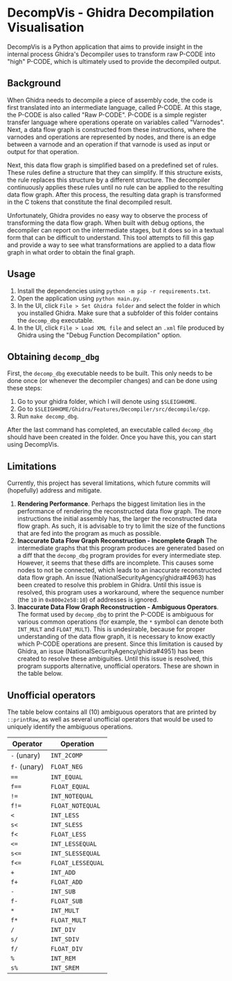 # DecompVis - Ghidra Decompilation Visualisation
DecompVis is a Python application that aims to provide insight in the internal process Ghidra's Decompiler uses to transform raw P-CODE into "high" P-CODE, which is ultimately used to provide the decompiled output.

## Background
When Ghidra needs to decompile a piece of assembly code, the code is first translated into an intermediate language, called P-CODE. At this stage, the P-CODE is also called "Raw P-CODE". P-CODE is a simple register transfer language where operations operate on variables called "Varnodes". Next, a data flow graph is constructed from these instructions, where the varnodes and operations are represented by nodes, and there is an edge between a varnode and an operation if that varnode is used as input or output for that operation.

Next, this data flow graph is simplified based on a predefined set of rules. These rules define a structure that they can simplify. If this structure exists, the rule replaces this structure by a different structure. The decompiler continuously applies these rules until no rule can be applied to the resulting data flow graph. After this process, the resulting data graph is transformed in the C tokens that constitute the final decompiled result.

Unfortunately, Ghidra provides no easy way to observe the process of transforming the data flow graph. When built with debug options, the decompiler can report on the intermediate stages, but it does so in a textual form that can be difficult to understand. This tool attempts to fill this gap and provide a way to see what transformations are applied to a data flow graph in what order to obtain the final graph.

## Usage
1. Install the dependencies using `python -m pip -r requirements.txt`.
1. Open the application using `python main.py`.
1. In the UI, click `File > Set Ghidra folder` and select the folder in which you installed Ghidra. Make sure that a subfolder of this folder contains the `decomp_dbg` executable.
1. In the UI, click `File > Load XML file` and select an `.xml` file produced by Ghidra using the "Debug Function Decompilation" option.

## Obtaining `decomp_dbg`
First, the `decomp_dbg` executable needs to be built. This only needs to be done once (or whenever the decompiler changes) and can be done using these steps:

1. Go to your ghidra folder, which I will denote using `$SLEIGHHOME`.
1. Go to `$SLEIGHHOME/Ghidra/Features/Decompiler/src/decompile/cpp`.
1. Run `make decomp_dbg`.

After the last command has completed, an executable called `decomp_dbg` should have been created in the folder. Once you have this, you can start using DecompVis.

## Limitations
Currently, this project has several limitations, which future commits will (hopefully) address and mitigate.

1. **Rendering Performance**. Perhaps the biggest limitation lies in the performance of rendering the reconstructed data flow graph. The more instructions the initial assembly has, the larger the reconstructed data flow graph. As such, it is advisable to try to limit the size of the functions that are fed into the program as much as possible.
1. **Inaccurate Data Flow Graph Reconstruction - Incomplete Graph**
The intermediate graphs that this program produces are generated based on a diff that the `decomp_dbg` program provides for every intermediate step. However, it seems that these diffs are incomplete. This causes some nodes to not be connected, which leads to an inaccurate reconstructed data flow graph. An issue (NationalSecurityAgency/ghidra#4963) has been created to resolve this problem in Ghidra. Until this issue is resolved, this program uses a workaround, where the sequence number (the `10` in `0x800e2e58:10`) of addresses is ignored.
1. **Inaccurate Data Flow Graph Reconstruction - Ambiguous Operators**. The format used by `decomp_dbg` to print the P-CODE is ambiguous for various common operations (for example, the `*` symbol can denote both `INT_MULT` and `FLOAT_MULT`). This is undesirable, because for proper understanding of the data flow graph, it is necessary to know exactly which P-CODE operations are present. Since this limitation is caused by Ghidra, an issue (NationalSecurityAgency/ghidra#4951) has been created to resolve these ambiguities. Until this issue is resolved, this program supports alternative, unofficial operators. These are shown in the table below.

## Unofficial operators
The table below contains all (10) ambiguous operators that are printed by `::printRaw`, as well as several unofficial operators that would be used to uniquely identify the ambiguous operations.

Operator        | Operation
---             | ---
`-` (unary)     | `INT_2COMP`
`f-` (unary)    | `FLOAT_NEG`
`==`            | `INT_EQUAL`
`f==`           | `FLOAT_EQUAL`
`!=`            | `INT_NOTEQUAL`
`f!=`           | `FLOAT_NOTEQUAL`
`<`             | `INT_LESS`
`s<`            | `INT_SLESS`
`f<`            | `FLOAT_LESS`
`<=`            | `INT_LESSEQUAL`
`s<=`           | `INT_SLESSEQUAL`
`f<=`           | `FLOAT_LESSEQUAL`
`+`             | `INT_ADD`
`f+`            | `FLOAT_ADD`
`-`             | `INT_SUB`
`f-`            | `FLOAT_SUB`
`*`             | `INT_MULT`
`f*`            | `FLOAT_MULT`
`/`             | `INT_DIV`
`s/`            | `INT_SDIV`
`f/`            | `FLOAT_DIV`
`%`             | `INT_REM`
`s%`            | `INT_SREM`

